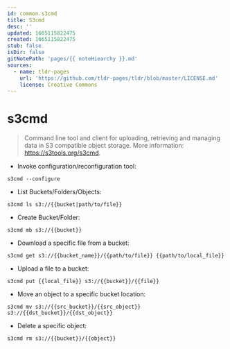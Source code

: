 ```yaml
---
id: common.s3cmd
title: S3cmd
desc: ''
updated: 1665115822475
created: 1665115822475
stub: false
isDir: false
gitNotePath: 'pages/{{ noteHiearchy }}.md'
sources:
  - name: tldr-pages
    url: 'https://github.com/tldr-pages/tldr/blob/master/LICENSE.md'
    license: Creative Commons
---
```

# s3cmd

> Command line tool and client for uploading, retrieving and managing data in S3 compatible object storage.
> More information: <https://s3tools.org/s3cmd>.

- Invoke configuration/reconfiguration tool:

`s3cmd --configure`

- List Buckets/Folders/Objects:

`s3cmd ls s3://{{bucket|path/to/file}}`

- Create Bucket/Folder:

`s3cmd mb s3://{{bucket}}`

- Download a specific file from a bucket:

`s3cmd get s3://{{bucket_name}}/{{path/to/file}} {{path/to/local_file}}`

- Upload a file to a bucket:

`s3cmd put {{local_file}} s3://{{bucket}}/{{file}}`

- Move an object to a specific bucket location:

`s3cmd mv s3://{{src_bucket}}/{{src_object}} s3://{{dst_bucket}}/{{dst_object}}`

- Delete a specific object:

`s3cmd rm s3://{{bucket}}/{{object}}`

